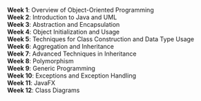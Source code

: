 **Week 1**: Overview of Object-Oriented Programming  
**Week 2**: Introduction to Java and UML  
**Week 3**: Abstraction and Encapsulation  
**Week 4**: Object Initialization and Usage  
**Week 5**: Techniques for Class Construction and Data Type Usage  
**Week 6**: Aggregation and Inheritance  
**Week 7**: Advanced Techniques in Inheritance  
**Week 8**: Polymorphism  
**Week 9**: Generic Programming  
**Week 10**: Exceptions and Exception Handling  
**Week 11**: JavaFX  
**Week 12**: Class Diagrams  
